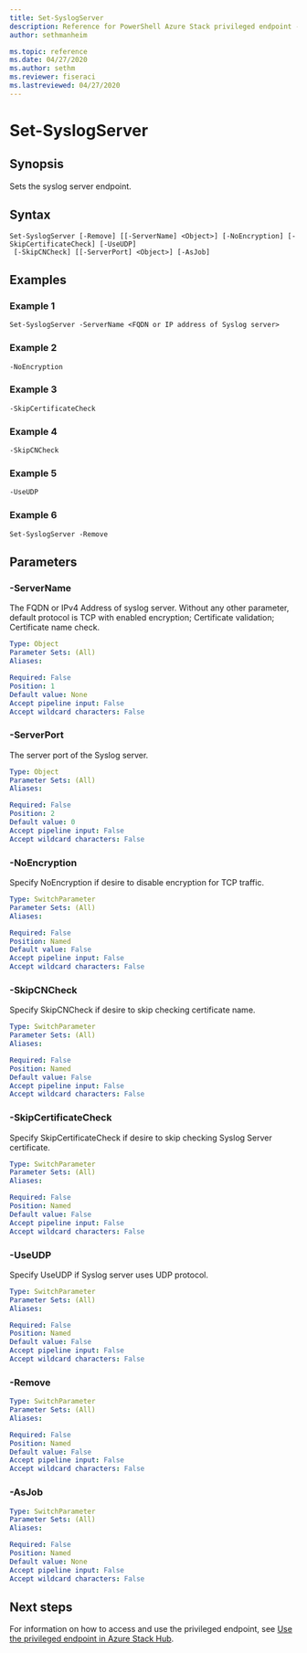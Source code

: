 ```yaml
---
title: Set-SyslogServer
description: Reference for PowerShell Azure Stack privileged endpoint - Set-SyslogServer
author: sethmanheim

ms.topic: reference
ms.date: 04/27/2020
ms.author: sethm
ms.reviewer: fiseraci
ms.lastreviewed: 04/27/2020
---
```


# Set-SyslogServer

## Synopsis
Sets the syslog server endpoint.

## Syntax

```
Set-SyslogServer [-Remove] [[-ServerName] <Object>] [-NoEncryption] [-SkipCertificateCheck] [-UseUDP]
 [-SkipCNCheck] [[-ServerPort] <Object>] [-AsJob]
```


## Examples

### Example 1

```
Set-SyslogServer -ServerName <FQDN or IP address of Syslog server>
```

### Example 2
```
-NoEncryption
```

### Example 3
```
-SkipCertificateCheck
```

### Example 4
```
-SkipCNCheck
```

### Example 5
```
-UseUDP
```

### Example 6
```
Set-SyslogServer -Remove
```

## Parameters

### -ServerName
The FQDN or IPv4 Address of syslog server.
Without any other parameter, default protocol is TCP with enabled encryption; Certificate validation; Certificate name check.

```yaml
Type: Object
Parameter Sets: (All)
Aliases:

Required: False
Position: 1
Default value: None
Accept pipeline input: False
Accept wildcard characters: False
```

### -ServerPort
The server port of the Syslog server.

```yaml
Type: Object
Parameter Sets: (All)
Aliases:

Required: False
Position: 2
Default value: 0
Accept pipeline input: False
Accept wildcard characters: False
```

### -NoEncryption
Specify NoEncryption if desire to disable encryption for TCP traffic.

```yaml
Type: SwitchParameter
Parameter Sets: (All)
Aliases:

Required: False
Position: Named
Default value: False
Accept pipeline input: False
Accept wildcard characters: False
```

### -SkipCNCheck
Specify SkipCNCheck if desire to skip checking certificate name.

```yaml
Type: SwitchParameter
Parameter Sets: (All)
Aliases:

Required: False
Position: Named
Default value: False
Accept pipeline input: False
Accept wildcard characters: False
```

### -SkipCertificateCheck
Specify SkipCertificateCheck if desire to skip checking Syslog Server certificate.

```yaml
Type: SwitchParameter
Parameter Sets: (All)
Aliases:

Required: False
Position: Named
Default value: False
Accept pipeline input: False
Accept wildcard characters: False
```

### -UseUDP
Specify UseUDP if Syslog server uses UDP protocol.

```yaml
Type: SwitchParameter
Parameter Sets: (All)
Aliases:

Required: False
Position: Named
Default value: False
Accept pipeline input: False
Accept wildcard characters: False
```

### -Remove
 

```yaml
Type: SwitchParameter
Parameter Sets: (All)
Aliases:

Required: False
Position: Named
Default value: False
Accept pipeline input: False
Accept wildcard characters: False
```

### -AsJob


```yaml
Type: SwitchParameter
Parameter Sets: (All)
Aliases:

Required: False
Position: Named
Default value: None
Accept pipeline input: False
Accept wildcard characters: False
```

## Next steps

For information on how to access and use the privileged endpoint, see [Use the privileged endpoint in Azure Stack Hub](../../operator/azure-stack-privileged-endpoint.md).
